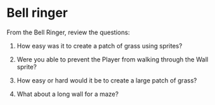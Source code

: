 # Bell ringer

From the Bell Ringer, review the questions:

1. How easy was it to create a patch of grass using sprites?
1. Were you able to prevent the Player from walking through the Wall sprite?
1. How easy or hard would it be to create a large patch of grass?
   
1. What about a long wall for a maze?
